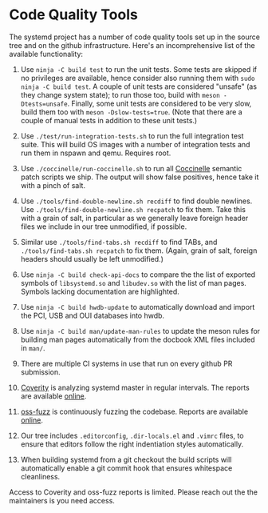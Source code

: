 # Code Quality Tools

The systemd project has a number of code quality tools set up in the source
tree and on the github infrastructure. Here's an incomprehensive list of the
available functionality:

1. Use `ninja -C build test` to run the unit tests. Some tests are skipped if
   no privileges are available, hence consider also running them with `sudo
   ninja -C build test`. A couple of unit tests are considered "unsafe" (as
   they change system state); to run those too, build with `meson
   -Dtests=unsafe`. Finally, some unit tests are considered to be very slow,
   build them too with `meson -Dslow-tests=true`. (Note that there are a couple
   of manual tests in addition to these unit tests.)

2. Use `./test/run-integration-tests.sh` to run the full integration test
   suite. This will build OS images with a number of integration tests and run
   them in nspawn and qemu. Requires root.

3. Use `./coccinelle/run-coccinelle.sh` to run all
   [Coccinelle](http://coccinelle.lip6.fr/) semantic patch scripts we ship. The
   output will show false positives, hence take it with a pinch of salt.

4. Use `./tools/find-double-newline.sh recdiff` to find double newlines. Use
   `./tools/find-double-newline.sh recpatch` to fix them. Take this with a grain
   of salt, in particular as we generally leave foreign header files we include in
   our tree unmodified, if possible.

5. Similar use `./tools/find-tabs.sh recdiff` to find TABs, and
   `./tools/find-tabs.sh recpatch` to fix them. (Again, grain of salt, foreign
   headers should usually be left unmodified.)

6. Use `ninja -C build check-api-docs` to compare the the list of exported
   symbols of `libsystemd.so` and `libudev.so` with the list of man pages. Symbols
   lacking documentation are highlighted.

7. Use `ninja -C build hwdb-update` to automatically download and import the
   PCI, USB and OUI databases into hwdb.

8. Use `ninja -C build man/update-man-rules` to update the meson rules for
   building man pages automatically from the docbook XML files included in
   `man/`.

9. There are multiple CI systems in use that run on every github PR submission.

10. [Coverity](https://scan.coverity.com/) is analyzing systemd master in
    regular intervals. The reports are available
    [online](https://scan.coverity.com/projects/systemd).

11. [oss-fuzz](https://oss-fuzz.com/) is continuously fuzzing the
    codebase. Reports are available
    [online](https://oss-fuzz.com/v2/testcases?project=systemd).

12. Our tree includes `.editorconfig`, `.dir-locals.el` and `.vimrc` files, to
    ensure that editors follow the right indentiation styles automatically.

13. When building systemd from a git checkout the build scripts will
    automatically enable a git commit hook that ensures whitespace cleanliness.

Access to Coverity and oss-fuzz reports is limited. Please reach out the the
maintainers is you need access.
